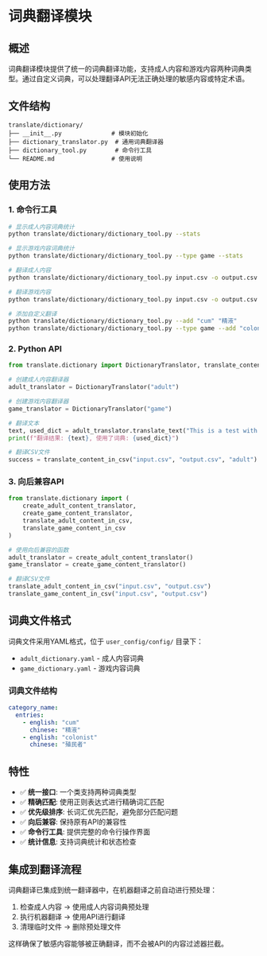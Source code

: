 # 词典翻译模块

## 概述

词典翻译模块提供了统一的词典翻译功能，支持成人内容和游戏内容两种词典类型。通过自定义词典，可以处理翻译API无法正确处理的敏感内容或特定术语。

## 文件结构

```
translate/dictionary/
├── __init__.py              # 模块初始化
├── dictionary_translator.py  # 通用词典翻译器
├── dictionary_tool.py        # 命令行工具
└── README.md                # 使用说明
```

## 使用方法

### 1. 命令行工具

```bash
# 显示成人内容词典统计
python translate/dictionary/dictionary_tool.py --stats

# 显示游戏内容词典统计
python translate/dictionary/dictionary_tool.py --type game --stats

# 翻译成人内容
python translate/dictionary/dictionary_tool.py input.csv -o output.csv

# 翻译游戏内容
python translate/dictionary/dictionary_tool.py input.csv -o output.csv --type game

# 添加自定义翻译
python translate/dictionary/dictionary_tool.py --add "cum" "精液"
python translate/dictionary/dictionary_tool.py --type game --add "colonist" "殖民者"
```

### 2. Python API

```python
from translate.dictionary import DictionaryTranslator, translate_content_in_csv

# 创建成人内容翻译器
adult_translator = DictionaryTranslator("adult")

# 创建游戏内容翻译器
game_translator = DictionaryTranslator("game")

# 翻译文本
text, used_dict = adult_translator.translate_text("This is a test with cum")
print(f"翻译结果: {text}, 使用了词典: {used_dict}")

# 翻译CSV文件
success = translate_content_in_csv("input.csv", "output.csv", "adult")
```

### 3. 向后兼容API

```python
from translate.dictionary import (
    create_adult_content_translator,
    create_game_content_translator,
    translate_adult_content_in_csv,
    translate_game_content_in_csv
)

# 使用向后兼容的函数
adult_translator = create_adult_content_translator()
game_translator = create_game_content_translator()

# 翻译CSV文件
translate_adult_content_in_csv("input.csv", "output.csv")
translate_game_content_in_csv("input.csv", "output.csv")
```

## 词典文件格式

词典文件采用YAML格式，位于 `user_config/config/` 目录下：

- `adult_dictionary.yaml` - 成人内容词典
- `game_dictionary.yaml` - 游戏内容词典

### 词典文件结构

```yaml
category_name:
  entries:
    - english: "cum"
      chinese: "精液"
    - english: "colonist"
      chinese: "殖民者"
```

## 特性

- ✅ **统一接口**: 一个类支持两种词典类型
- ✅ **精确匹配**: 使用正则表达式进行精确词汇匹配
- ✅ **优先级排序**: 长词汇优先匹配，避免部分匹配问题
- ✅ **向后兼容**: 保持原有API的兼容性
- ✅ **命令行工具**: 提供完整的命令行操作界面
- ✅ **统计信息**: 支持词典统计和状态检查

## 集成到翻译流程

词典翻译已集成到统一翻译器中，在机器翻译之前自动进行预处理：

1. 检查成人内容 → 使用成人内容词典预处理
2. 执行机器翻译 → 使用API进行翻译
3. 清理临时文件 → 删除预处理文件

这样确保了敏感内容能够被正确翻译，而不会被API的内容过滤器拦截。
